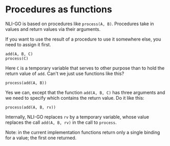 # Procedures as functions

NLI-GO is based on procedures like `process(A, B)`. Procedures take in values and return values via their arguments.

If you want to use the result of a procedure to use it somewhere else, you need to assign it first.

    add(A, B, C)
    process(C)

Here `C` is a temporary variable that serves to other purpose than to hold the return value of `add`. Can't we just use functions like this?

    process(add(A, B))

Yes we can, except that the function `add(A, B, C)` has three arguments and we need to specify which contains the return value. Do it like this:

    process(add(A, B, rv))

Internally, NLI-GO replaces `rv` by a temporary variable, whose value replaces the call `add(A, B, rv)` in the call to `process`.

Note: in the current implementation functions return only a single binding for a value; the first one returned.
